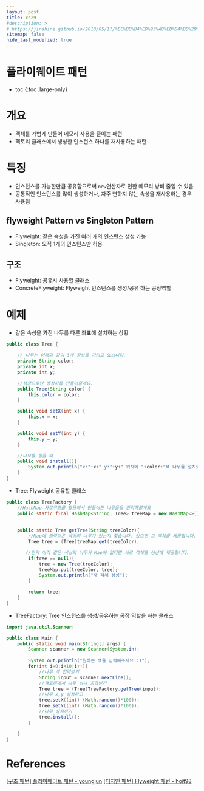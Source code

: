 ```yaml
---
layout: post
title: cs29
#description: >
# https://jinshine.github.io/2018/05/17/%EC%BB%B4%ED%93%A8%ED%84%B0%20%EA%B8%B0%EC%B4%88/%EB%A9%94%EB%AA%A8%EB%A6%AC%EA%B5%AC%EC%A1%B0/
sitemap: false
hide_last_modified: true
---
```

# 플라이웨이트 패턴

* toc
{:toc .large-only}

# 개요

[](/assets/img/cs/flyweight1.png)

- 객체를 가볍게 만들어 메모리 사용을 줄이는 패턴
- 팩토리 클래스에서 생성한 인스턴스 하나를 재사용하는 패턴

# 특징

- 인스턴스를 가능한만큼 공유함으로써 ```new```연산자로 인한 메모리 낭비 줄일 수 있음
- 공통적인 인스턴스를 많이 생성하거나, 자주 변하지 않는 속성을 재사용하는 경우 사용됨

## flyweight Pattern vs Singleton Pattern

- Flyweight: 같은 속성을 가진 여러 개의 인스턴스 생성 가능
- Singleton: 오직 1개의 인스턴스만 허용

## 구조

[](/assets/img/cs/flyweight.png)

- Flyweight: 공유시 사용할 클래스
- ConcreteFlyweight: Flyweight 인스턴스를 생성/공유 하는 공장역할

# 예제

[]()

- 같은 속성을 가진 나무를 다른 좌표에 설치하는 상황

```JAVA
public class Tree {

    // 나무는 아래와 같이 3개 정보를 가지고 있습니다.
    private String color;
    private int x;
    private int y;

    //색상으로만 생성자를 만들어줄게요.
    public Tree(String color) {
        this.color = color;
    }

    public void setX(int x) {
        this.x = x;
    }

    public void setY(int y) {
        this.y = y;
    }

    //나무를 심을 때
    public void install(){
        System.out.println("x:"+x+" y:"+y+" 위치에 "+color+"색 나무를 설치했습니다!");
    }
}
```

- Tree: Flyweight 공유할 클래스

```JAVA
public class TreeFactory {
    //HashMap 자료구조를 활용해서 만들어진 나무들을 관리해볼게요
    public static final HashMap<String, Tree> treeMap = new HashMap<>();
    
   
    public static Tree getTree(String treeColor){
        //Map에 입력받은 색상의 나무가 있는지 찾습니다. 있으면 그 객체를 제공합니다.
        Tree tree = (Tree)treeMap.get(treeColor); 

       //만약 아직 같은 색상의 나무가 Map에 없다면 새로 객체를 생성해 제공합니다.
        if(tree == null){
            tree = new Tree(treeColor);
            treeMap.put(treeColor, tree);
            System.out.println("새 객체 생성");
        }

        return tree;
    }
}
```

- TreeFactory: Tree 인스턴스를 생성/공유하는 공장 역할을 하는 클래스

```JAVA
import java.util.Scanner;

public class Main {
    public static void main(String[] args) {
        Scanner scanner = new Scanner(System.in);
        
        System.out.println("원하는 색을 입력해주세요 :)");
        for(int i=0;i<10;i++){
            //나무 색 입력받기
            String input = scanner.nextLine();
            //팩토리에서 나무 하나 공급받기
            Tree tree = (Tree)TreeFactory.getTree(input);
            //나무 x,y 설정하고
            tree.setX((int) (Math.random()*100));
            tree.setY((int) (Math.random()*100));
            //나무 설치하기
            tree.install();
        }

    }
}
```

# References

[[구조 패턴] 플라이웨이트 패턴 - youngjun](https://dev-youngjun.tistory.com/217)
[[디자인 패턴] Flyweight 패턴 - hoit98](https://velog.io/@hoit_98/%EB%94%94%EC%9E%90%EC%9D%B8-%ED%8C%A8%ED%84%B4-Flyweight-%ED%8C%A8%ED%84%B4)

